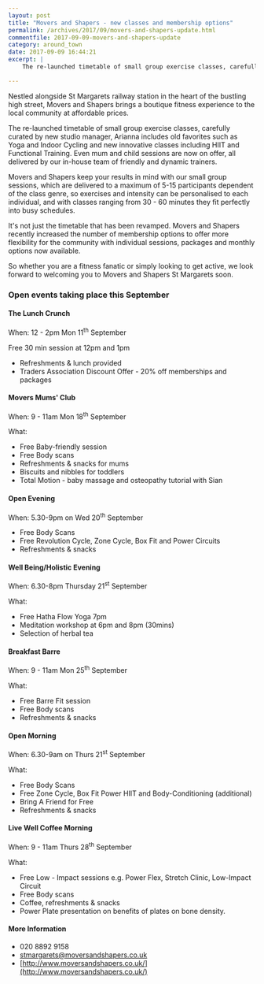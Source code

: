 ```yaml
---
layout: post
title: "Movers and Shapers - new classes and membership options"
permalink: /archives/2017/09/movers-and-shapers-update.html
commentfile: 2017-09-09-movers-and-shapers-update
category: around_town
date: 2017-09-09 16:44:21
excerpt: |
    The re-launched timetable of small group exercise classes, carefully curated by new studio manager, Arianna includes old favorites such as Yoga and Indoor Cycling and new innovative classes including HIIT and Functional Training. Even mum and child sessions are now on offer, all delivered by our in-house team of friendly and dynamic trainers.

---
```


Nestled alongside St Margarets railway station in the heart of the bustling high street, Movers and Shapers brings a boutique fitness experience to the local community at affordable prices.

The re-launched timetable of small group exercise classes, carefully curated by new studio manager, Arianna includes old favorites such as Yoga and Indoor Cycling and new innovative classes including HIIT and Functional Training. Even mum and child sessions are now on offer, all delivered by our in-house team of friendly and dynamic trainers.

Movers and Shapers keep your results in mind with our small group sessions, which are delivered to a maximum of 5-15 participants dependent of the class genre, so exercises and intensity can be personalised to each individual, and with classes ranging from 30 - 60 minutes they fit perfectly into busy schedules.

It's not just the timetable that has been revamped. Movers and Shapers recently increased the number of membership options to offer more flexibility for the community with individual sessions, packages and monthly options now available.

So whether you are a fitness fanatic or simply looking to get active, we look forward to welcoming you to Movers and Shapers St Margarets soon.

### Open events taking place this September

#### The Lunch Crunch

When: 12 - 2pm Mon 11<sup>th</sup> September

Free 30 min session at 12pm and 1pm

* Refreshments & lunch provided
* Traders Association Discount Offer - 20% off memberships and packages

#### Movers Mums' Club

When: 9 - 11am Mon 18<sup>th</sup> September

What:

* Free Baby-friendly session
* Free Body scans
* Refreshments & snacks for mums
* Biscuits and nibbles for toddlers
* Total Motion - baby massage and osteopathy tutorial with Sian

#### Open Evening

When: 5.30-9pm on Wed 20<sup>th</sup> September

* Free Body Scans
* Free Revolution Cycle, Zone Cycle, Box Fit and Power Circuits
* Refreshments & snacks

#### Well Being/Holistic Evening

When: 6.30-8pm Thursday 21<sup>st</sup> September

What:

* Free Hatha Flow Yoga 7pm
* Meditation workshop at 6pm and 8pm (30mins)
* Selection of herbal tea

#### Breakfast Barre

When: 9 - 11am Mon 25<sup>th</sup> September

What:

* Free Barre Fit session
* Free Body scans
* Refreshments & snacks

#### Open Morning

When: 6.30-9am on Thurs 21<sup>st</sup> September

What:

* Free Body Scans
* Free Zone Cycle, Box Fit Power HIIT and Body-Conditioning (additional)
* Bring A Friend for Free
* Refreshments & snacks

#### Live Well Coffee Morning

When: 9 - 11am Thurs 28<sup>th</sup> September

What:

* Free Low - Impact sessions e.g. Power Flex, Stretch Clinic, Low-Impact Circuit
* Free Body scans
* Coffee, refreshments & snacks
* Power Plate presentation on benefits of plates on bone density.


#### More Information

* 020 8892 9158
* [stmargarets@moversandshapers.co.uk](mailto:stmargarets@moversandshapers.co.uk)
* [http://www.moversandshapers.co.uk/](http://www.moversandshapers.co.uk/)
